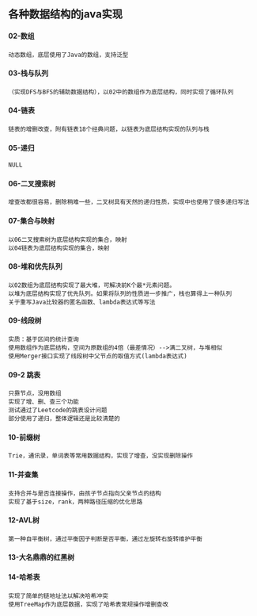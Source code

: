 ## 各种数据结构的java实现 
#### 02-数组  
	动态数组，底层使用了Java的数组，支持泛型  

#### 03-栈与队列
	（实现DFS与BFS的辅助数据结构），以02中的数组作为底层结构，同时实现了循环队列  

#### 04-链表
	链表的增删改查，附有链表18个经典问题，以链表为底层结构实现的队列与栈  

#### 05-递归
	NULL  

#### 06-二叉搜索树
	增查改都很容易，删除稍难一些，二叉树具有天然的递归性质，实现中也使用了很多递归写法  

#### 07-集合与映射
	以06二叉搜索树为底层结构实现的集合，映射
	以04链表为底层结构实现的集合，映射  

#### 08-堆和优先队列
	以02数组为底层结构实现了最大堆，可解决前K个最*元素问题。  
	以堆为底层结构实现了优先队列。如果将队列的性质进一步推广，栈也算得上一种队列  
	关于重写Java比较器的匿名函数、lambda表达式等写法  

#### 09-线段树
	实质：基于区间的统计查询
	使用数组作为底层结构，空间为原数组的4倍（最差情况）-->满二叉树，与堆相似  
	使用Merger接口实现了线段树中父节点的取值方式(lambda表达式)  
	
#### 09-2	跳表
	只靠节点，没用数组
	实现了增、删、查三个功能
	测试通过了Leetcode的跳表设计问题
	部分使用了递归，整体逻辑还是比较清楚的

#### 10-前缀树
	Trie，通讯录，单词表等常用数据结构，实现了增查，没实现删除操作
#### 11-并查集
	支持合并与是否连接操作，由孩子节点指向父亲节点的结构
	实现了基于size，rank，两种路径压缩的优化思路
#### 12-AVL树
	第一种自平衡树，通过平衡因子判断是否平衡，通过左旋转右旋转维护平衡
#### 13-大名鼎鼎的红黑树
#### 14-哈希表
	实现了简单的链地址法以解决哈希冲突
	使用TreeMap作为底层数据，实现了哈希表常规操作增删查改